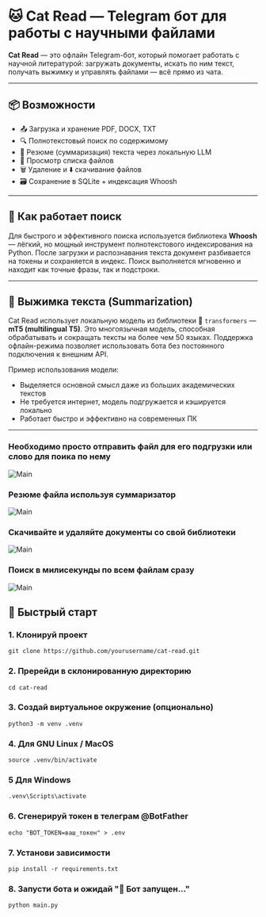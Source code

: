 # 🐱 Cat Read — Telegram бот для работы с научными файлами

**Cat Read** — это офлайн Telegram-бот, который помогает работать с научной литературой: загружать документы, искать по ним текст, получать выжимку и управлять файлами — всё прямо из чата.

---

## 📦 Возможности

- 📤 Загрузка и хранение PDF, DOCX, TXT
- 🔍 Полнотекстовый поиск по содержимому
- 🧠 Резюме (суммаризация) текста через локальную LLM
- 📁 Просмотр списка файлов
- 🗑 Удаление и ⬇ скачивание файлов
- 🗃 Сохранение в SQLite + индексация Whoosh

---

## 🧠 Как работает поиск

Для быстрого и эффективного поиска используется библиотека **Whoosh** — лёгкий, но мощный инструмент полнотекстового индексирования на Python. После загрузки и распознавания текста документ разбивается на токены и сохраняется в индекс. Поиск выполняется мгновенно и находит как точные фразы, так и подстроки.

---

## 🤖 Выжимка текста (Summarization)

Cat Read использует локальную модель из библиотеки 🤗 `transformers` — **mT5 (multilingual T5)**. Это многоязычная модель, способная обрабатывать и сокращать тексты на более чем 50 языках. Поддержка офлайн-режима позволяет использовать бота без постоянного подключения к внешним API.

Пример использования модели:
- Выделяется основной смысл даже из больших академических текстов
- Не требуется интернет, модель подгружается и кэшируется локально
- Работает быстро и эффективно на современных ПК

---

### Необходимо просто отправить файл для его подгрузки или слово для поика по нему
![Main](images/screenshot_1.png)
### Резюме файла используя суммаризатор
![Main](images/screenshot_2.png)
### Скачивайте и удаляйте документы со свой библиотеки
![Main](images/screenshot_3.png)
### Поиск в милисекунды по всем файлам сразу
![Main](images/screenshot_4.png)

###

## 🚀 Быстрый старт

### 1. Клонируй проект
```
git clone https://github.com/yourusername/cat-read.git
```
### 2. Пререйди в склонированную директорию
```
cd cat-read
```
### 3. Создай виртуальное окружение (опционально)
```
python3 -m venv .venv
```
### 4. Для GNU Linux / MacOS
```
source .venv/bin/activate
```
### 5 Для Windows
```
.venv\Scripts\activate
```
### 6. Сгенерируй токен в телеграм @BotFather
```
echo "BOT_TOKEN=ваш_токен" > .env
```
### 7. Установи зависимости 
```
pip install -r requirements.txt
```
### 8. Запусти бота и ожидай "🤖 Бот запущен..."
```
python main.py
```